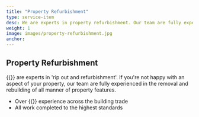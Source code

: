 ```yaml
---
title: "Property Refurbishment"
type: service-item
desc: We are experts in property refurbishment. Our team are fully experienced in the removal and rebuilding of all manner of property features.
weight: 1
image: images/property-refurbishment.jpg
anchor: 
---
```

## Property Refurbishment

{{<company>}} are experts in 'rip out and refurbishment'. If you're not happy with an aspect of your property, our team are fully experienced in the removal and rebuilding of all manner of property features.

* Over {{<years>}} experience across the building trade
* All work completed to the highest standards

